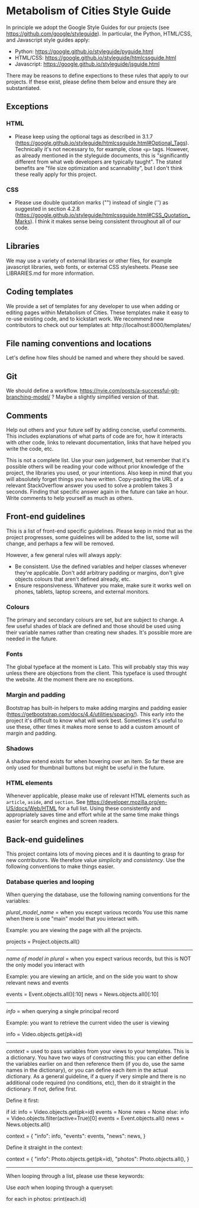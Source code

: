# Metabolism of Cities Style Guide

In principle we adopt the Google Style Guides for our projects (see https://github.com/google/styleguide). In particular, the Python, HTML/CSS, and Javascript style guides apply:

- Python: https://google.github.io/styleguide/pyguide.html
- HTML/CSS: https://google.github.io/styleguide/htmlcssguide.html
- Javascript: https://google.github.io/styleguide/jsguide.html

There may be reasons to define expections to these rules that apply to our projects. If these exist, please define them below and ensure they are substantiated. 

## Exceptions

### HTML

- Please keep using the optional tags as described in 3.1.7 (https://google.github.io/styleguide/htmlcssguide.html#Optional_Tags). Technically it's not necessary to, for example, close `<p>` tags. However, as already mentioned in the styleguide documents, this is "significantly different from what web developers are typically taught". The stated benefits are "file size optimization and scannability", but I don't think these really apply for this project.

### CSS

- Please use double quotation marks ("") instead of single ('') as suggested in section 4.2.8 (https://google.github.io/styleguide/htmlcssguide.html#CSS_Quotation_Marks). I think it makes sense being consistent throughout all of our code.

## Libraries

We may use a variety of external libraries or other files, for example javascript libraries, web fonts, or external CSS stylesheets. Please see LIBRARIES.md for more information.

## Coding templates

We provide a set of templates for any developer to use when adding or editing pages within Metabolism of Cities. These templates make it easy to re-use existing code, and to kickstart work. We recommend new contributors to check out our templates at: http://localhost:8000/templates/

## File naming conventions and locations

Let's define how files should be named and where they should be saved.

## Git 

We should define a workflow.
https://nvie.com/posts/a-successful-git-branching-model/ ?
Maybe a slightly simplified version of that.

## Comments

Help out others and your future self by adding concise, useful comments. This includes explanations of what parts of code are for, how it interacts with other code, links to relevant documentation, links that have helped you write the code, etc.

This is not a complete list. Use your own judgement, but remember that it's possible others will be reading your code without prior knowledge of the project, the libraries you used, or your intentions. Also keep in mind that you will absolutely forget things you have written. Copy-pasting the URL of a relevant StackOverflow answer you used to solve a problem takes 3 seconds. Finding that specific answer again in the future can take an hour. Write comments to help yourself as much as others.

## Front-end guidelines

This is a list of front-end specific guidelines. Please keep in mind that as the project progresses, some guidelines will be added to the list, some will change, and perhaps a few will be removed.

However, a few general rules will always apply:

- Be consistent. Use the defined variables and helper classes whenever they're applicable. Don't add arbitrary padding or margins, don't give objects colours that aren't defined already, etc. 
- Ensure responsiveness. Whatever you make, make sure it works well on phones, tablets, laptop screens, and external monitors.

### Colours

The primary and secondary colours are set, but are subject to change. A few useful shades of black are defined and those should be used using their variable names rather than creating new shades. It's possible more are needed in the future.

### Fonts

The global typeface at the moment is Lato. This will probably stay this way unless there are objections from the client. This typeface is used throught the website. At the moment there are no exceptions.

### Margin and padding

Bootstrap has built-in helpers to make adding margins and padding easier (https://getbootstrap.com/docs/4.4/utilities/spacing/). This early into the project it's difficult to know what will work best. Sometimes it's useful to use these, other times it makes more sense to add a custom amount of margin and padding.

### Shadows

A shadow extend exists for when hovering over an item. So far these are only used for thumbnail buttons but might be useful in the future. 

### HTML elements

Whenever applicable, please make use of relevant HTML elements such as `article`, `aside`, and `section`. See https://developer.mozilla.org/en-US/docs/Web/HTML for a full list. Using these consistently and appropriately saves time and effort while at the same time make things easier for search engines and screen readers.

## Back-end guidelines

This project contains lots of moving pieces and it is daunting to grasp for new contributors. We therefore value *simplicity* and *consistency*. Use the following conventions to make things easier.

### Database queries and looping

When querying the database, use the following naming conventions for the variables:

*plural_model_name* = when you except various records
You use this name when there is one "main" model that you interact with. 

Example: you are viewing the page with all the projects.

projects = Project.objects.all()

--------------

*name of model in plural* = when you expect various records, but this is NOT the only model you interact with

Example: you are viewing an article, and on the side you want to show relevant news and events

events = Event.objects.all()[:10]
news = News.objects.all()[:10]

--------------

*info* = when querying a single principal record

Example: you want to retrieve the current video the user is viewing

info = Video.objects.get(pk=id)

--------------

*context* = used to pass variables from your views to your templates. This is a dictionary. You have two ways of constructing this: you can either define the variables earlier on and then reference them (if you do, use the same names in the dictionary), or you can define each item in the actual dictionary. As a general guideline, if a query if very simple and there is no additional code required (no conditions, etc), then do it straight in the dictionary. If not, define first.

Define it first:

if id:
  info = Video.objects.get(pk=id)
  events = None
  news = None
else:
  info = Video.objects.filter(active=True)[0]
  events = Event.objects.all()
  news = News.objects.all()

context = { 
  "info": info,
  "events": events,
  "news": news,
}

Define it straight in the context:

context = {
  "info": Photo.objects.get(pk=id),
  "photos": Photo.objects.all(),
}

-------------

When looping through a list, please use these keywords:

Use *each* when looping through a queryset:

for each in photos:
  print(each.id)
